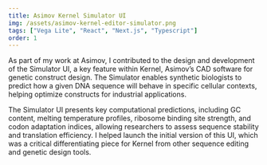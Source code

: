 ```yaml
---
title: Asimov Kernel Simulator UI
img: /assets/asimov-kernel-editor-simulator.png
tags: ["Vega Lite", "React", "Next.js", "Typescript"]
order: 1
---
```


As part of my work at Asimov, I contributed to the design and development of the Simulator UI, a key feature within Kernel, Asimov’s CAD software for genetic construct design. The Simulator enables synthetic biologists to predict how a given DNA sequence will behave in specific cellular contexts, helping optimize constructs for industrial applications.

The Simulator UI presents key computational predictions, including GC content, melting temperature profiles, ribosome binding site strength, and codon adaptation indices, allowing researchers to assess sequence stability and translation efficiency. I helped launch the initial version of this UI, which was a critical differentiating piece for Kernel from other sequence editing and genetic design tools.
